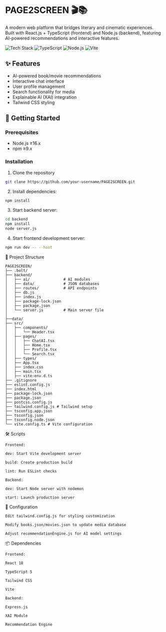 # PAGE2SCREEN 🎬📚

A modern web platform that bridges literary and cinematic experiences. Built with React.js + TypeScript (frontend) and Node.js (backend), featuring AI-powered recommendations and interactive features.

![Tech Stack](https://img.shields.io/badge/React-20232A?style=for-the-badge&logo=react&logoColor=61DAFB)
![TypeScript](https://img.shields.io/badge/TypeScript-007ACC?style=for-the-badge&logo=typescript&logoColor=white)
![Node.js](https://img.shields.io/badge/Node.js-43853D?style=for-the-badge&logo=node.js&logoColor=white)
![Vite](https://img.shields.io/badge/Vite-B73BFE?style=for-the-badge&logo=vite&logoColor=FFD62E)

## ✨ Features
- AI-powered book/movie recommendations
- Interactive chat interface
- User profile management
- Search functionality for media
- Explainable AI (XAI) integration
- Tailwind CSS styling

## 🚀 Getting Started

### Prerequisites
- Node.js ≥16.x
- npm ≥9.x

### Installation
1. Clone the repository
```bash
git clone https://github.com/your-username/PAGE2SCREEN.git
```
2. Install dependencies:

```bash
npm install
```

3. Start backend server:

```bash
cd backend
npm install
node server.js
```

4. Start frontend development server:

```bash
npm run dev -- --host
```

📂 Project Structure
```
PAGE2SCREEN/
├── .bolt/
├── backend/
│   ├── ai/               # AI modules
│   ├── data/             # JSON databases
│   ├── routes/           # API endpoints
│   ├── db.js
│   ├── index.js
│   ├── package-lock.json
│   ├── package.json
│   └── server.js         # Main server file
│
├──data/
├── src/
│   ├── components/ 
│   │   └── Header.tsx
│   ├── pages/ 
│   │   ├── ChatAI.tsx        
│   │   ├── Home.tsx  
│   │   ├── Profile.tsx  
│   │   └── Search.tsx     
│   ├── types/
│   ├── App.tsx
│   ├── index.css
│   ├── main.tsx
│   ├── vite-env.d.ts
├── .gitignore
├── eslint.config.js
├── index.html
├── package-lock.json
├── package.json
├── postcss.config.js
├── tailwind.config.js # Tailwind setup
├── tsconfig.app.json
├── tsconfig.json
├── tsconfig.node.json
└── vite.config.ts # Vite configuration
```

🛠️ Scripts
```
Frontend:

dev: Start Vite development server

build: Create production build

lint: Run ESLint checks

Backend:

dev: Start Node server with nodemon

start: Launch production server
```

🔧 Configuration
```
Edit tailwind.config.js for styling customization

Modify books.json/movies.json to update media database

Adjust recommendationEngine.js for AI model settings
```

📦 Dependencies
```
Frontend:

React 18

TypeScript 5

Tailwind CSS

Vite

Backend:

Express.js

XAI Module

Recommendation Engine
```
